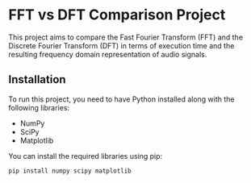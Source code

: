 # FFT vs DFT Comparison Project

This project aims to compare the Fast Fourier Transform (FFT) and the Discrete Fourier Transform (DFT) in terms of execution time and the resulting frequency domain representation of audio signals.

## Installation

To run this project, you need to have Python installed along with the following libraries:

- NumPy
- SciPy
- Matplotlib

You can install the required libraries using pip:

```bash
pip install numpy scipy matplotlib
